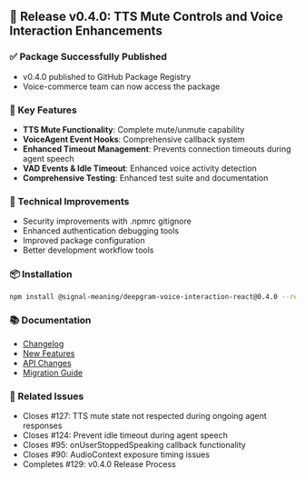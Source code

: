 ## 🚀 Release v0.4.0: TTS Mute Controls and Voice Interaction Enhancements

### ✅ Package Successfully Published
- v0.4.0 published to GitHub Package Registry
- Voice-commerce team can now access the package

### 🎯 Key Features
- **TTS Mute Functionality**: Complete mute/unmute capability
- **VoiceAgent Event Hooks**: Comprehensive callback system
- **Enhanced Timeout Management**: Prevents connection timeouts during agent speech
- **VAD Events & Idle Timeout**: Enhanced voice activity detection
- **Comprehensive Testing**: Enhanced test suite and documentation

### 🔧 Technical Improvements
- Security improvements with .npmrc gitignore
- Enhanced authentication debugging tools
- Improved package configuration
- Better development workflow tools

### 📦 Installation
```bash
npm install @signal-meaning/deepgram-voice-interaction-react@0.4.0 --registry https://npm.pkg.github.com
```

### 📚 Documentation
- [Changelog](docs/releases/v0.4.0/CHANGELOG.md)
- [New Features](docs/releases/v0.4.0/NEW-FEATURES.md)
- [API Changes](docs/releases/v0.4.0/API-CHANGES.md)
- [Migration Guide](docs/releases/v0.4.0/MIGRATION.md)

### 🔗 Related Issues
- Closes #127: TTS mute state not respected during ongoing agent responses
- Closes #124: Prevent idle timeout during agent speech
- Closes #95: onUserStoppedSpeaking callback functionality
- Closes #90: AudioContext exposure timing issues
- Completes #129: v0.4.0 Release Process
